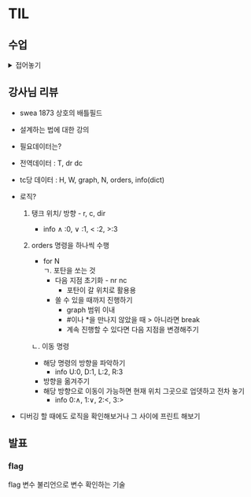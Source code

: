 # TIL

## 수업
<details>
  <summary> 접어놓기 </summary>
  

## Bootstrap Grid system
- 웹 페이지의 레이아웃을 조정하는 데 사용되는 **12개의 컬럼**으로 구성된 시스템 (12개인 이유 약수 많아서)

- 목적 : 반응형 디자인을 지원해 웹 페이지를 다양한 기기에서 적절하게 표시할 수 있도록 도움

- Grid system 기본 요소 ![image](https://github.com/user-attachments/assets/268b32a0-4657-4e38-bb0e-4181609cab4c)

    - 컨테이너 - 컬럼들의 공간
    - 컬럼 - 실제 컨텐츠 포함하는 부분
    - 거터 - 컬럼과 컬럼 사이의 여백 영역(상하좌우)

- 1개의 row 안에 12개의 컬럼 영역이 구성. 각 요소는 12개 중 몇 개를 차지할 것인지 지정됨
![image](https://github.com/user-attachments/assets/03d38b50-5ce3-4566-bee9-b1ab83aa261c)
    ```
    <div class="container">
        <div class="row">
            <div class="col">
                <div class="box">col</div>
            </div>
            <div class="col">
                <div class="box">col</div>
            </div>
            <div class="col">
                <div class="box">col</div>
            </div>
            </div>
            <div class="row">
            <div class="col-4">
                <div class="box">col-4</div>
            </div>
            <div class="col-4">
                <div class="box">col-4</div>
            </div>
            <div class="col-4">
                <div class="box">col-4</div>
            </div>
            </div>
            <div class="row">
            <div class="col-2">
                <div class="box">col-2</div>
            </div>
            <div class="col-8">
                <div class="box">col-8</div>
            </div>
            <div class="col-2">
                <div class="box">col-2</div>
            </div>
        </div>
    </div>
    ```
- col 숫자의 합이 12가 안 되면? 그냥 작은 채로 놓임.
- col 숫자의 합이 12가 넘으면? 밑줄로 내려감 무조건 row의 최대는 12개

- Nesting(중첩)
![image](https://github.com/user-attachments/assets/86f58ac2-0221-421c-8d56-21a89ab93169)
    - 각 col은 다시 row로 작용이 가능하다

- Offset(상쇄)
![image](https://github.com/user-attachments/assets/b7e6d53a-b6cc-41c2-848c-e6a458cc8df6)
    - offset을 이용해 앞에 빈 칸을 넣을 수 있다

- Gutters
    - 그리드 시스템에서 컬럼 사이의 여백
    - x축은 padding, y축은 margin으로 여백 생성
    ![image](https://github.com/user-attachments/assets/9a2f4906-171b-4eaa-b7c5-0d812dd7476a)
    row는 12개의 col 영역으로 나눈 것이기 때문에 gutter는 col의 패딩에 해당한다.
    
    - ![image](https://github.com/user-attachments/assets/9da297a4-6ac3-4af5-9e46-a8f115571509)
    https://getbootstrap.com/docs/5.3/layout/gutters/
    참고

### Grid system for responsive web
- Responsive Web Design 반응형 웹 디자인
    - 디바이스 종류나 화면 크기에 상관없이 어디서든 레이아웃 및 사용자 경험을 제공하는 디자인 기술
- Bootstrap grid system에서는 12개 column과 **6개 breakpoints**를 사용해 구현 (왜 6개? 효율적이라생각한듯?)

- Grid system breakpoints
    - 웹페이지를 다양한 화면 크기에서 적절하게 배치하기 위한 분기점
    - 화면 너비에 따른 6개의 분기점(xs, sm, md, lg, xl, xxl)
    ![image](https://github.com/user-attachments/assets/353e9bc9-3856-4413-88ab-5a069449e615)
    각 breakpoints에 설정된 값들 **이상으로** 커지면 동작이 변경됨

- 화면 크기에 따라 12개의 칸을 각 요소에 나누어 주는 것!

## CSS Layout 종합 정리

- PPT 한 번 보고와라


## UX & UI
- UX (User eXperience)
    - 제품이나 서비스 사용하는 사람들이 느끼는 전체적인 경험과 만족도를 개선하고 최적화하기위한 디자인과 개발분야
    - 예시) 백화점 1층 향수향기, 러쉬 매장 근처의 향기, 음악 검색시 정확하게 나오는 것
    - 사람들의 마음, 생각을 이해하고 정리해 제품에 녹여내는 과정
    
    - 유저 리서치, 데이터 설계 및 정제, 유저시나리오, 프로토타입 설계

- UI (User Interface)
    - 서비스와 사용자 간의 상호작용을 가능하게 하는 디자인 요소들을 개발하고 구현하는 분야
    - 예시) 리모컨, ATM, 웹 사이트
    - 예쁜 디자인보다 사용자가 더 쉽고 편리하게 쓸 수 있도록 고려
    - 디자인 시스템, 중간 산출물, 프로토타입 등 필요

- UX/UI를 함께하는 디자이너를 채용하거나 UX는 기획자 UI는 디자이너의 역할로 채용하기도 한다

- UX - UX Researche, User Researcher
- UI - Product Designer, Interaction Designer

- UI 디자인에만 치중하다 UX 고려 안 하면 잔디밭 위 지름길 쓰는 것과 같다.

## 참고

- Grid System
    - CSS가 아닌 편집 디자인에서 나온 개념
    - 기본적으로 안쪽 요소의 오와 열 맞추려고 
    - 정보 구조 배열 체계를 세우는 것
    - CSS의 GRID랑 헷갈리지 마라!

- Grid cards
    - **row-cols** 클래스를 사용해 행당 표시할 열(카드) 수를 손쉽게 제어가능
    - https://getbootstrap.kr/docs/5.3/components/card/#%EA%B7%B8%EB%A6%AC%EB%93%9C-%EC%B9%B4%EB%93%9C
    - 문법이 다르다 'row-cols-breakpoints-숫자'에서 숫자는 카드 갯수의 의미

- 기업별 UI Design Guidelines   
    1. 삼성 (One UI)
    - https://developer.samsung.com/one-ui
    2. 애플 (Design guide)
    - https://developer.apple.com/kr/design/tips/
    3. 구글 (Material Design)
    - https://m3.material.io/

- 더 나은 UX/UI를 고민해볼 수 있는 웹 게임 추천 Can't Unsee

</details>

## 강사님 리뷰
- swea 1873 상호의 배틀필드
- 설계하는 법에 대한 강의
- 필요데이터는?
- 전역데이터 : T, dr dc
- tc당 데이터 : H, W, graph, N, orders, info(dict)
- 로직?
  1. 탱크 위치/ 방향 - r, c, dir
     - info ∧ :0, ∨ :1, < :2, >:3
  2. orders 명령을 하나씩 수행
      - for N    
    ㄱ. 포탄을 쏘는 것   
        - 다음 지점 초기화 - nr nc
            - 포탄이 갈 위치로 활용용
        - 쏠 수 있을 때까지 진행하기
            - graph 범위 이내
            - #이나 *을 만나지 않았을 때 > 아니라면 break
            - 계속 진행할 수 있다면 다음 지점을 변경해주기 
    
      ㄴ. 이동 명령   
        - 해당 명령의 방향을 파악하기
            - info U:0, D:1, L:2, R:3
        - 방향을 옮겨주기
        - 해당 방향으로 이동이 가능하면 현재 위치 그곳으로 업뎃하고 전차 놓기
            - info 0:∧, 1:∨, 2:<, 3:>

- 디버깅 할 때에도 로직을 확인해보거나 그 사이에 프린트 해보기

## 발표
### flag
flag 변수 불리언으로 변수 확인하는 기술
